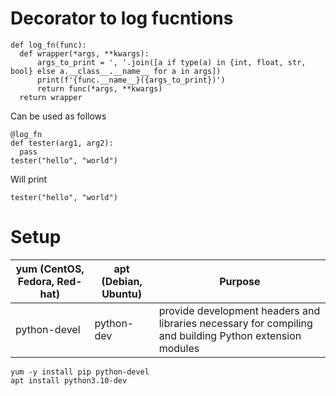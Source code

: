
# Decorator to log fucntions
```
def log_fn(func):
  def wrapper(*args, **kwargs):
      args_to_print = ', '.join([a if type(a) in {int, float, str, bool} else a.__class__.__name__ for a in args])
      print(f'{func.__name__}({args_to_print})')
      return func(*args, **kwargs)
  return wrapper
```

Can be used as follows
```
@log_fn
def tester(arg1, arg2):
  pass
tester("hello", "world")
```
Will print
```
tester("hello", "world")
```

# Setup
| yum (CentOS, Fedora, Red-hat) | apt (Debian, Ubuntu) | Purpose                                                                                                 |
|-------------------------------|----------------------|---------------------------------------------------------------------------------------------------------|
| python-devel                  | python-dev           | provide development headers and libraries necessary for compiling and building Python extension modules |

```
yum -y install pip python-devel
apt install python3.10-dev
```
